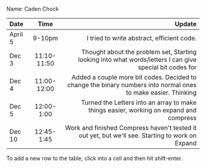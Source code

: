 Name: Caden Chock

| Date    |    Time     |                                                                                                        Update |
|:--------|:-----------:|--------------------------------------------------------------------------------------------------------------:|
| April 5 |   9-10pm    |                                                                    I tried to write abstract, efficient code. |
| Dec 3   | 11:10-11:50 |      Thought about the problem set, Starting looking into what words/letters I can give special bit codes for |
| Dec 4   | 11:00-12:00 | Added a couple more bit codes. Decided to change the binary numbers into normal ones to make easier. Thinking |
| Dec 5   | 12:00-1:00  |                        Turned the Letters into an array to make things easier, working on expand and compress |
| Dec 10  | 12:45-1:45  |               Work and finished Compress haven't tested it out yet, but we'll see. Starting to work on Expand |


To add a new row to the table, click into a cell and then hit shift-enter.